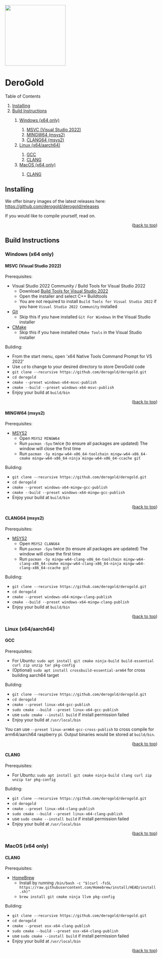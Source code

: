 <div id="top"></div>

<img src="https://i.imgur.com/4FlvRAt.png" width="200">

# DeroGold

<summary>Table of Contents</summary>
<ol>
    <li><a href="#installing">Installing</a></li>
    <li><a href="#build-instructions">Build Instructions</a></li>
    <ol>
      <li><a href="#windows-x64-only">Windows (x64 only)</a></li>
      <ol>
        <li><a href="#msvc-visual-studio-2022">MSVC (Visual Studio 2022)</a></li>
        <li><a href="#mingw64-msys2">MINGW64 (msys2)</a></li>
        <li><a href="#clang64-msys2">CLANG64 (msys2)</a></li>
      </ol>
      <li><a href="#linux-x64-aarch64">Linux (x64/aarch64)</a></li>
      <ol>
        <li><a href="#gcc">GCC</a></li>
        <li><a href="#clang">CLANG</a></li>
      </ol>
      <li><a href="#macos-x64-only">MacOS (x64 only)</a></li>
      <ol>
        <li><a href="#clang">CLANG</a></li>
      </ol>
    </ol>
</ol>

## Installing

We offer binary images of the latest releases here: https://github.com/derogold/derogold/releases

If you would like to compile yourself, read on.

<p align="right">(<a href="#top">back to top</a>)</p>

## Build Instructions

### Windows (x64 only)

#### MSVC (Visual Studio 2022)

Prerequisites:
- Visual Studio 2022 Community / Build Tools for Visual Studio 2022
  - Download [Build Tools for Visual Studio 2022](https://aka.ms/vs/17/release/vs_BuildTools.exe)
  - Open the installer and select C++ Buildtools
  - You are not required to install `Build Tools for Visual Studio 2022` if you have `Visual Studio 2022 Community` installed
- [Git](https://git-scm.com/downloads)
  - Skip this if you have installed `Git For Windows` in the Visual Studio installer
- [CMake](https://cmake.org/download/)
  - Skip this if you have installed `CMake Tools` in the Visual Studio installer

Building:
- From the start menu, open 'x64 Native Tools Command Prompt for VS 2022'
- Use `cd` to change to your desired directory to store DeroGold code
- `git clone --recursive https://github.com/derogold/derogold.git`
- `cd derogold`
- `cmake --preset windows-x64-msvc-publish`
- `cmake --build --preset windows-x64-msvc-publish`
- Enjoy your build at `build/bin`

<p align="right">(<a href="#top">back to top</a>)</p>

#### MINGW64 (msys2)

Prerequisites:
- [MSYS2](https://www.msys2.org/)
  - Open `MSYS2 MINGW64`
  - Run `pacman -Syu` twice (to ensure all packages are updated) The window will close the first time
  - Run `pacman -Sy mingw-w64-x86_64-toolchain mingw-w64-x86_64-cmake mingw-w64-x86_64-ninja mingw-w64-x86_64-ccache git`

Building:
- `git clone --recursive https://github.com/derogold/derogold.git`
- `cd derogold`
- `cmake --preset windows-x64-mingw-gcc-publish`
- `cmake --build --preset windows-x64-mingw-gcc-publish`
- Enjoy your build at `build/bin`

<p align="right">(<a href="#top">back to top</a>)</p>

#### CLANG64 (msys2)

Prerequisites:
- [MSYS2](https://www.msys2.org/)
  - Open `MSYS2 CLANG64`
  - Run `pacman -Syu` twice (to ensure all packages are updated) The window will close the first time
  - Run `pacman -Sy mingw-w64-clang-x86_64-toolchain mingw-w64-clang-x86_64-cmake mingw-w64-clang-x86_64-ninja mingw-w64-clang-x86_64-ccache git`

Building:
- `git clone --recursive https://github.com/derogold/derogold.git`
- `cd derogold`
- `cmake --preset windows-x64-mingw-clang-publish`
- `cmake --build --preset windows-x64-mingw-clang-publish`
- Enjoy your build at `build/bin`

<p align="right">(<a href="#top">back to top</a>)</p>

### Linux (x64/aarch64)

#### GCC

Prerequisites:
- For Ubuntu: `sudo apt install git cmake ninja-build build-essential curl zip unzip tar pkg-config`
- (Optional) `sudo apt install crossbuild-essential-arm64` for cross building aarch64 target

Building:
- `git clone --recursive https://github.com/derogold/derogold.git`
- `cd derogold`
- `cmake --preset linux-x64-gcc-publish`
- `sudo cmake --build --preset linux-x64-gcc-publish`
- use `sudo cmake --install build` if install permission failed
- Enjoy your build at `/usr/local/bin`

You can use `--preset linux-arm64-gcc-cross-publish` to cross compile for arm64/aarch64 raspberry pi. Output binaries would be stored at `build/bin`.

<p align="right">(<a href="#top">back to top</a>)</p>

#### CLANG

Prerequisites:
- For Ubuntu: `sudo apt install git cmake ninja-build clang curl zip unzip tar pkg-config`

Building:
- `git clone --recursive https://github.com/derogold/derogold.git`
- `cd derogold`
- `cmake --preset linux-x64-clang-publish`
- `sudo cmake --build --preset linux-x64-clang-publish`
- use `sudo cmake --install build` if install permission failed
- Enjoy your build at `/usr/local/bin`

<p align="right">(<a href="#top">back to top</a>)</p>

### MacOS (x64 only)

#### CLANG

Prerequisites:
- [HomeBrew](https://brew.sh/)
  - Install by running `/bin/bash -c "$(curl -fsSL https://raw.githubusercontent.com/Homebrew/install/HEAD/install.sh)"`
  - `brew install git cmake ninja llvm pkg-config`

Building:
- `git clone --recursive https://github.com/derogold/derogold.git`
- `cd derogold`
- `cmake --preset osx-x64-clang-publish`
- `sudo cmake --build --preset osx-x64-clang-publish`
- use `sudo cmake --install build` if install permission failed
- Enjoy your build at `/usr/local/bin`

<p align="right">(<a href="#top">back to top</a>)</p>